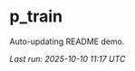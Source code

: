 # p_train

Auto-updating README demo.

<!--START_SECTION:status-->
_Last run: 2025-10-10 11:17 UTC_
<!--END_SECTION:status-->









































































































































































































































































































































































































































































































































































































































































































































































































































































































































































































































































































































































































